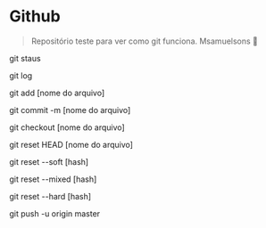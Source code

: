 # Github 
> Repositório teste para ver como git funciona.
> Msamuelsons
> 🚀
<p> git staus </p>
<p> git log </p>
<p> git add [nome do arquivo] </p>
<p> git commit -m [nome do arquivo] </p>

<p> git checkout [nome do arquivo] </p>
<p> git reset HEAD [nome do arquivo] </p>

<p> git reset --soft [hash] </p>
<p> git reset --mixed [hash] </p>
<p> git reset --hard [hash] </p>

<p> git push -u origin master </p>


